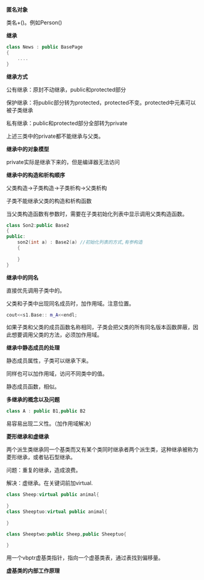 **匿名对象**

类名+()。例如Person()

**继承**

```cpp
class News : public BasePage
{
    ....
}
```

**继承方式**

公有继承：原封不动继承，public和protected部分

保护继承：将public部分转为protected，protected不变。protected中元素可以被子类继承

私有继承：public和protected部分全部转为private

上述三类中的private都不能继承与父类。

**继承中的对象模型**

private实际是继承下来的，但是编译器无法访问

**继承中的构造和析构顺序**

父类构造->子类构造->子类析构->父类析构

子类不能继承父类的构造和析构函数

当父类构造函数有参数时，需要在子类初始化列表中显示调用父类构造函数。

```cpp
class Son2:public Base2
{
public:
    son2(int a) : Base2(a) //初始化列表的方式,有参构造
    {
	
    }
}
```

**继承中的同名**

直接优先调用子类中的。

父类和子类中出现同名成员时，加作用域。注意位置。

```cpp
cout<<s1.Base:: m_A<<endl;
```

如果子类和父类的成员函数名称相同，子类会把父类的所有同名版本函数屏蔽，因此想要调用父类的方法，必须加作用域。

**继承中静态成员的处理**

静态成员属性，子类可以继承下来。

同样也可以加作用域，访问不同类中的值。

静态成员函数，相似。

**多继承的概念以及问题**

```cpp
class A : public B1,public B2
```

易容易出现二义性。（加作用域解决）

**菱形继承和虚继承**

两个派生类继承同一个基类而又有某个类同时继承者两个派生类，这种继承被称为菱形继承，或者钻石型继承。

问题：重复的继承，造成浪费。

解决：虚继承。在关键词前加virtual.

```cpp
class Sheep:virtual public animal{
    
}
class Sheeptuo:virtual public animal{
    
}

class Sheeptwo:public Sheep,public Sheeptuo{
    
}
```

用一个vbptr虚基类指针，指向一个虚基类表，通过表找到偏移量。

**虚基类的内部工作原理**

